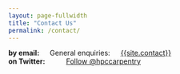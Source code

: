 ```yaml
---
layout: page-fullwidth
title: "Contact Us"
permalink: /contact/
---
```

    
<div class="row">
  <div class="medium-5 columns">
    <strong>by email:</strong>
    General enquiries: <br>
    <a href="mailto:{{site.contact}}">{{site.contact}}</a><br>
  </div> 
  <div class="medium-3 columns">
    <strong>on Twitter:</strong>
    <br><br>
    <a href="https://twitter.com/hpccarpentry?ref_src=twsrc%5Etfw" class="twitter-follow-button" data-show-count="false">
      Follow @hpccarpentry
    </a>
    <script async src="https://platform.twitter.com/widgets.js" charset="utf-8"></script>
  </div>
</div>
